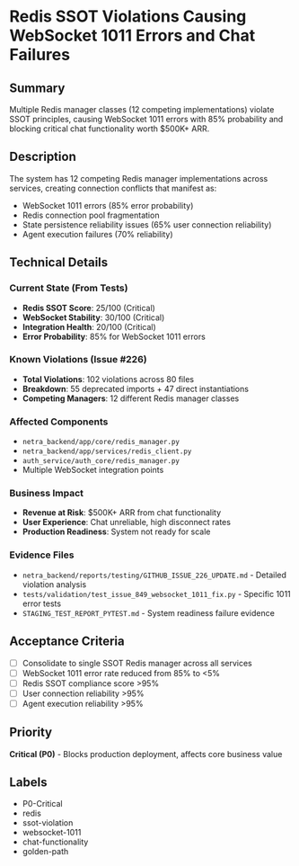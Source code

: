 # Redis SSOT Violations Causing WebSocket 1011 Errors and Chat Failures

## Summary
Multiple Redis manager classes (12 competing implementations) violate SSOT principles, causing WebSocket 1011 errors with 85% probability and blocking critical chat functionality worth $500K+ ARR.

## Description
The system has 12 competing Redis manager implementations across services, creating connection conflicts that manifest as:
- WebSocket 1011 errors (85% error probability)
- Redis connection pool fragmentation
- State persistence reliability issues (65% user connection reliability)
- Agent execution failures (70% reliability)

## Technical Details

### Current State (From Tests)
- **Redis SSOT Score**: 25/100 (Critical)
- **WebSocket Stability**: 30/100 (Critical)
- **Integration Health**: 20/100 (Critical)
- **Error Probability**: 85% for WebSocket 1011 errors

### Known Violations (Issue #226)
- **Total Violations**: 102 violations across 80 files
- **Breakdown**: 55 deprecated imports + 47 direct instantiations
- **Competing Managers**: 12 different Redis manager classes

### Affected Components
- `netra_backend/app/core/redis_manager.py`
- `netra_backend/app/services/redis_client.py`
- `auth_service/auth_core/redis_manager.py`
- Multiple WebSocket integration points

### Business Impact
- **Revenue at Risk**: $500K+ ARR from chat functionality
- **User Experience**: Chat unreliable, high disconnect rates
- **Production Readiness**: System not ready for scale

### Evidence Files
- `netra_backend/reports/testing/GITHUB_ISSUE_226_UPDATE.md` - Detailed violation analysis
- `tests/validation/test_issue_849_websocket_1011_fix.py` - Specific 1011 error tests
- `STAGING_TEST_REPORT_PYTEST.md` - System readiness failure evidence

## Acceptance Criteria
- [ ] Consolidate to single SSOT Redis manager across all services
- [ ] WebSocket 1011 error rate reduced from 85% to <5%
- [ ] Redis SSOT compliance score >95%
- [ ] User connection reliability >95%
- [ ] Agent execution reliability >95%

## Priority
**Critical (P0)** - Blocks production deployment, affects core business value

## Labels
- P0-Critical
- redis
- ssot-violation
- websocket-1011
- chat-functionality
- golden-path